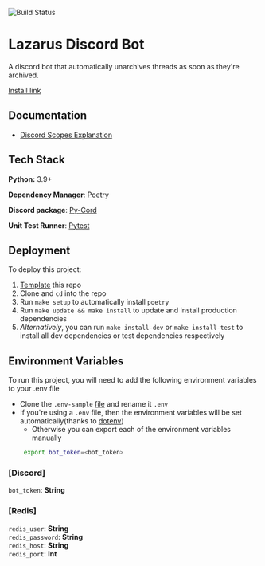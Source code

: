 ![Build Status](https://github.com/dragid10/lazarus-bot/actions/workflows/python-tests.yml/badge.svg)
# Lazarus Discord Bot  
A discord bot that automatically unarchives threads as soon as they're archived.

[Install link](https://discord.com/api/oauth2/authorize?client_id=965283118477094992&permissions=543582182592&scope=bot%20applications.commands)

## Documentation

- [Discord Scopes Explanation](https://discord.com/developers/docs/topics/oauth2)

## Tech Stack

**Python:** 3.9+

**Dependency Manager**: [Poetry](https://python-poetry.org/)

**Discord package**: [Py-Cord](https://docs.pycord.dev/en/master/index.html)

**Unit Test Runner**: [Pytest](https://docs.pytest.org/en/stable/)

## Deployment

To deploy this project:

1. [Template](https://github.com/dragid10/discord-bot-template/generate) this repo
1. Clone and `cd` into the repo
1. Run `make setup` to automatically install `poetry`
1. Run `make update && make install` to update and install production dependencies
1. _Alternatively_, you can run `make install-dev` or `make install-test` to install all dev dependencies or test dependencies respectively
## Environment Variables

To run this project, you will need to add the following environment variables to your .env file

- Clone the `.env-sample` [file](https://github.com/dragid10/lazarus-bot/blob/master/.env.sample) and rename it `.env`
- If you're using a `.env` file, then the environment variables will be set automatically(thanks
  to [dotenv](https://pypi.org/project/python-dotenv/))
    - Otherwise you can export each of the environment variables manually
   ```bash
    export bot_token=<bot_token>
   ```

### [Discord]

`bot_token`: **String**

### [Redis]

`redis_user`: **String**  
`redis_password`: **String**  
`redis_host`: **String**  
`redis_port`: **Int**  